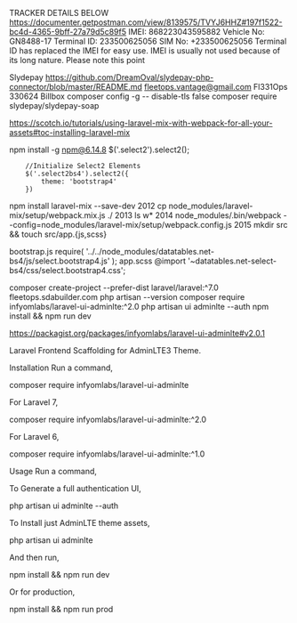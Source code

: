 TRACKER DETAILS BELOW
https://documenter.getpostman.com/view/8139575/TVYJ6HHZ#197f1522-bc4d-4365-9bff-27a79d5c89f5
IMEI: 868223043595882
Vehicle No: GN8488-17
Terminal ID: 233500625056
SIM No: +233500625056
Terminal ID has replaced the IMEI for easy use. IMEI is usually not used because of its long nature.
Please note this point

Slydepay
https://github.com/DreamOval/slydepay-php-connector/blob/master/README.md
fleetops.vantage@gmail.com
Fl331Ops
330624
Billbox
composer config -g -- disable-tls false
composer require slydepay/slydepay-soap

https://scotch.io/tutorials/using-laravel-mix-with-webpack-for-all-your-assets#toc-installing-laravel-mix

npm install -g npm@6.14.8
$('.select2').select2();

        //Initialize Select2 Elements
        $('.select2bs4').select2({
            theme: 'bootstrap4'
        })


 npm install laravel-mix --save-dev
 2012  cp node_modules/laravel-mix/setup/webpack.mix.js ./
 2013  ls w*
 2014  node_modules/.bin/webpack --config=node_modules/laravel-mix/setup/webpack.config.js
 2015  mkdir src && touch src/app.{js,scss}

bootstrap.js
require( '../../node_modules/datatables.net-bs4/js/select.bootstrap4.js' );
app.scss
@import '~datatables.net-select-bs4/css/select.bootstrap4.css';


composer create-project --prefer-dist laravel/laravel:^7.0 fleetops.sdabuilder.com
php artisan --version
composer require infyomlabs/laravel-ui-adminlte:^2.0
php artisan ui adminlte --auth
npm install && npm run dev

https://packagist.org/packages/infyomlabs/laravel-ui-adminlte#v2.0.1

Laravel Frontend Scaffolding for AdminLTE3 Theme.

Installation
Run a command,

composer require infyomlabs/laravel-ui-adminlte

For Laravel 7,

composer require infyomlabs/laravel-ui-adminlte:^2.0

For Laravel 6,

composer require infyomlabs/laravel-ui-adminlte:^1.0

Usage
Run a command,

To Generate a full authentication UI,

php artisan ui adminlte --auth

To Install just AdminLTE theme assets,

php artisan ui adminlte

And then run,

npm install && npm run dev

Or for production,

npm install && npm run prod